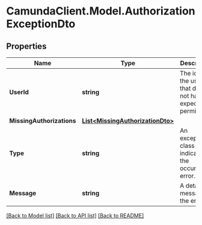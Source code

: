 # CamundaClient.Model.AuthorizationExceptionDto
## Properties

Name | Type | Description | Notes
------------ | ------------- | ------------- | -------------
**UserId** | **string** | The id of the user that does not have expected permissions | [optional] 
**MissingAuthorizations** | [**List&lt;MissingAuthorizationDto&gt;**](MissingAuthorizationDto.md) |  | [optional] 
**Type** | **string** | An exception class indicating the occurred error. | [optional] 
**Message** | **string** | A detailed message of the error. | [optional] 

[[Back to Model list]](../README.md#documentation-for-models) [[Back to API list]](../README.md#documentation-for-api-endpoints) [[Back to README]](../README.md)

